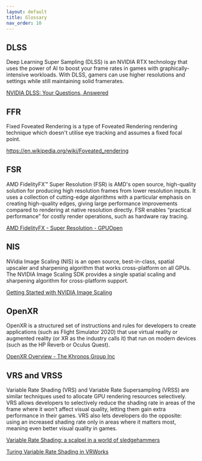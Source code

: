 ```yaml
---
layout: default
title: Glossary
nav_order: 10
---
```


## DLSS

Deep Learning Super Sampling (DLSS) is an NVIDIA RTX technology that uses the power of AI to boost your frame rates in games with graphically-intensive workloads. With DLSS, gamers can use higher resolutions and settings while still maintaining solid framerates.

[NVIDIA DLSS: Your Questions, Answered](https://www.nvidia.com/en-us/geforce/news/nvidia-dlss-your-questions-answered/)

## FFR

Fixed Foveated Rendering is a type of Foveated Rendering rendering technique which doesn't utilise eye tracking and assumes a fixed focal point.

https://en.wikipedia.org/wiki/Foveated_rendering

## FSR

AMD FidelityFX™ Super Resolution (FSR) is AMD's open source, high-quality solution for producing high resolution frames from lower resolution inputs. It uses a collection of cutting-edge algorithms with a particular emphasis on creating high-quality edges, giving large performance improvements compared to rendering at native resolution directly. FSR enables “practical performance” for costly render operations, such as hardware ray tracing. 

[AMD FidelityFX - Super Resolution - GPUOpen](https://gpuopen.com/fidelityfx-superresolution/)

## NIS

NVidia Image Scaling (NIS) is an open source, best-in-class, spatial upscaler and sharpening algorithm that works cross-platform on all GPUs. The NVIDIA Image Scaling SDK provides a single spatial scaling and sharpening algorithm for cross-platform support.

[Getting Started with NVIDIA Image Scaling](https://developer.nvidia.com/image-scaling)

## OpenXR

OpenXR is a structured set of instructions and rules for developers to create applications (such as Flight Simulator 2020) that use virtual reality or augmented reality (or XR as the industry calls it) that run on modern devices (such as the HP Reverb or Oculus Quest).

[OpenXR Overview - The Khronos Group Inc](https://www.khronos.org/openxr/)

## VRS and VRSS

Variable Rate Shading (VRS) and Variable Rate Supersampling (VRSS) are similar techniques used to allocate GPU rendering resources selectively. VRS allows developers to selectively reduce the shading rate in areas of the frame where it won’t affect visual quality, letting them gain extra performance in their games. VRS also lets developers do the opposite: using an increased shading rate only in areas where it matters most, meaning even better visual quality in games.

[Variable Rate Shading: a scalpel in a world of sledgehammers](https://devblogs.microsoft.com/directx/variable-rate-shading-a-scalpel-in-a-world-of-sledgehammers/)

[Turing Variable Rate Shading in VRWorks](https://developer.nvidia.com/blog/turing-variable-rate-shading-vrworks/)

